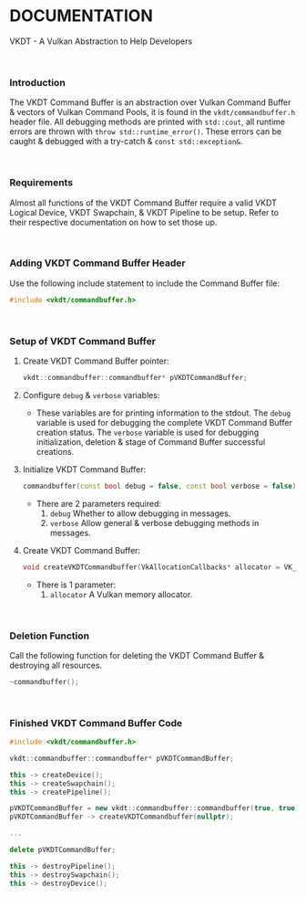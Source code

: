 # DOCUMENTATION

VKDT - A Vulkan Abstraction to Help Developers

<br>

### Introduction

The VKDT Command Buffer is an abstraction over Vulkan Command Buffer & vectors of Vulkan Command Pools, it is found in the `vkdt/commandbuffer.h` header file.
All debugging methods are printed with `std::cout`, all runtime errors are thrown with `throw std::runtime_error()`. These errors can be caught & debugged with a try-catch & `const std::exception&`.

<br>

### Requirements

Almost all functions of the VKDT Command Buffer require a valid VKDT Logical Device, VKDT Swapchain, & VKDT Pipeline to be setup. Refer to their respective documentation on how to set those up.

<br>

### Adding VKDT Command Buffer Header

Use the following include statement to include the Command Buffer file:
```cpp
#include <vkdt/commandbuffer.h>
```

<br>

### Setup of VKDT Command Buffer

1. Create VKDT Command Buffer pointer:
	```cpp
	vkdt::commandbuffer::commandbuffer* pVKDTCommandBuffer;
	```

2. Configure `debug` & `verbose` variables:
	- These variables are for printing information to the stdout. The `debug` variable is used for debugging the complete VKDT Command Buffer creation status. The `verbose` variable is used for debugging initialization, deletion & stage of Command Buffer successful creations.

3. Initialize VKDT Command Buffer:
	```cpp
	commandbuffer(const bool debug = false, const bool verbose = false) noexcept;
	```

	- There are 2 parameters required:
		1. `debug` Whether to allow debugging in messages.
		2. `verbose` Allow general & verbose debugging methods in messages.

4. Create VKDT Command Buffer:
	```cpp
	void createVKDTCommandbuffer(VkAllocationCallbacks* allocator = VK_NULL_HANDLE);
	```

	- There is 1 parameter:
		1. `allocator` A Vulkan memory allocator.

<br>

### Deletion Function

Call the following function for deleting the VKDT Command Buffer & destroying all resources.

```cpp
~commandbuffer();
```

<br>

### Finished VKDT Command Buffer Code

```cpp
#include <vkdt/commandbuffer.h>

vkdt::commandbuffer::commandbuffer* pVKDTCommandBuffer;

this -> createDevice();
this -> createSwapchain();
this -> createPipeline();

pVKDTCommandBuffer = new vkdt::commandbuffer::commandbuffer(true, true);
pVKDTCommandBuffer -> createVKDTCommandbuffer(nullptr);

...

delete pVKDTCommandBuffer;

this -> destroyPipeline();
this -> destroySwapchain();
this -> destroyDevice();
```